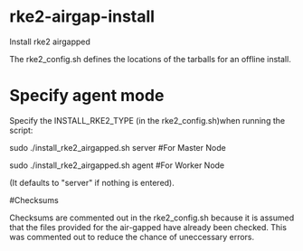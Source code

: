 # rke2-airgap-install
Install rke2 airgapped

The rke2_config.sh defines the locations of the tarballs for an offline install. 


# Specify agent mode

Specify the INSTALL_RKE2_TYPE (in the rke2_config.sh)when running the script:

sudo ./install_rke2_airgapped.sh server  #For Master Node

sudo ./install_rke2_airgapped.sh agent   #For Worker Node

(It defaults to "server" if nothing is entered).

#Checksums

Checksums are commented out in the rke2_config.sh because it is assumed that the files provided for the air-gapped have already been checked. 
This was commented out to reduce the chance of uneccessary errors. 
